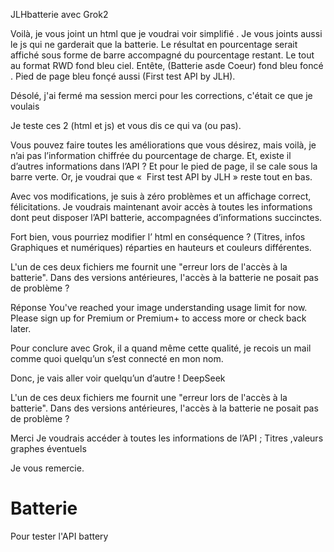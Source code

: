 JLHbatterie avec Grok2

Voilà, je vous joint un html que je voudrai voir simplifié . Je vous joints aussi le js qui ne garderait que la batterie. Le résultat en pourcentage serait affiché sous forme de  barre accompagné du pourcentage restant. Le tout au format RWD fond bleu ciel. Entête,  (Batterie asde Coeur) fond bleu foncé . Pied de page bleu fonçé aussi (First test API  by JLH).


Désolé, j'ai fermé ma session merci pour les corrections, c'était ce que je voulais

Je teste ces 2 (html et js) et vous dis ce qui va (ou pas).

Vous pouvez faire toutes les améliorations que vous désirez, mais voilà, je n’ai pas l’information chiffrée du pourcentage de charge. Et, existe il d’autres informations dans l’API ? Et pour le pied de page, il se cale sous la barre verte. Or, je voudrai que «  First test API  by JLH » reste tout en bas.

Avec vos modifications, je suis à zéro problèmes et un affichage correct, félicitations. Je voudrais maintenant avoir accès à toutes les informations dont peut disposer l’API batterie, accompagnées d’informations succinctes.

Fort bien, vous pourriez modifier l’ html en conséquence ? (Titres, infos Graphiques et numériques) réparties en hauteurs et couleurs différentes.


L'un  de ces deux fichiers me fournit  une "erreur lors de l'accès à la batterie". Dans des versions antérieures, l'accès à la batterie ne posait pas de problème ?

Réponse You've reached your image understanding usage limit for now. Please sign up for Premium or Premium+ to access more or check back later. 

Pour conclure avec Grok, il a quand même cette qualité, je recois un mail comme quoi quelqu’un s’est connecté en mon nom.

Donc, je vais aller voir quelqu’un d’autre ! DeepSeek

L'un  de ces deux fichiers me fournit  une "erreur lors de l'accès à la batterie". Dans des versions antérieures, l'accès à la batterie ne posait pas de problème ?

Merci Je voudrais accéder à toutes les informations de l’API ; Titres ,valeurs graphes éventuels

Je vous remercie.

# Batterie
Pour tester l'API battery
